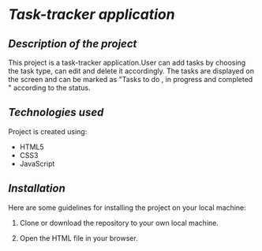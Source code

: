 # **_Task-tracker application_**


## **_Description of the project_**
This project is a task-tracker application.User can add tasks by choosing the task type, can edit and delete it accordingly. The tasks are displayed on the screen and can be marked as "Tasks to do , in progress and completed " according to the status.

## **_Technologies used_**
Project is created using:
* HTML5
* CSS3
* JavaScript


## **_Installation_**
Here are some guidelines for installing the project on your local machine:

1. Clone or download the repository to your own local machine.

2. Open the HTML file in your browser.
